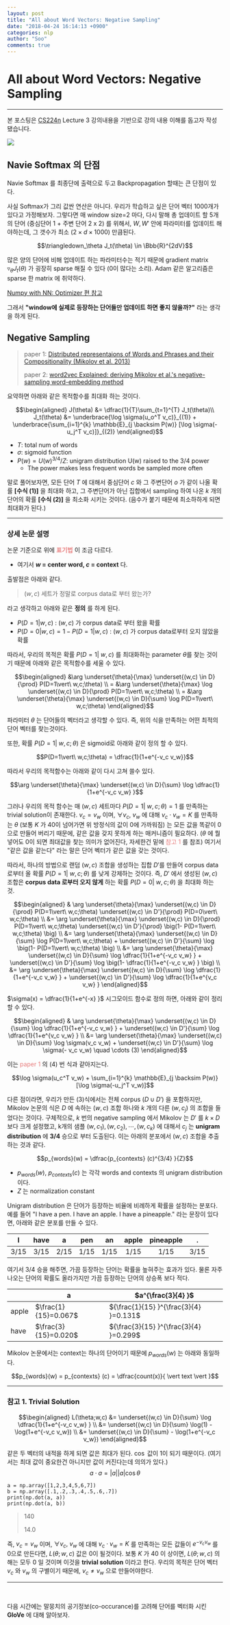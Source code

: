 ```yaml
---
layout: post
title: "All about Word Vectors: Negative Sampling"
date: "2018-04-24 16:14:13 +0900"
categories: nlp
author: "Soo"
comments: true
---
```

# All about Word Vectors: Negative Sampling

---
본 포스팅은 [CS224n](http://web.stanford.edu/class/cs224n/) Lecture 3 강의내용을 기반으로 강의 내용 이해를 돕고자 작성 됐습니다.

<img src="/assets/ML/nlp/L2_model_train.png">

## Navie Softmax 의 단점

Navie Softmax 를 최종단에 출력으로 두고 Backpropagation 할때는 큰 단점이 있다.

사실 Softmax가 그리 값싼 연산은 아니다. 우리가 학습하고 싶은 단어 벡터 1000개가 있다고 가정해보자. 그렇다면 매 window size=2 마다, 다시 말해 총 업데이트 할 5개의 단어 (중심단어 1 + 주변 단어 2 x 2) 를 위해서, $W, W'$ 안에 파라미터를 업데이트 해야하는데, 그 갯수가 최소 $(2 \times d \times 1000)$ 만큼된다.

$$\triangledown_\theta J_t(\theta) \in \Bbb{R}^{2dV}$$

많은 양의 단어에 비해 업데이트 하는 파라미터수는 적기 때문에 gradient matrix $\triangledown_\theta J_t(\theta)$ 가 굉장히 sparse 해질 수 있다 (0이 많다는 소리). Adam 같은 알고리즘은 sparse 한 matrix 에 취약하다.

[Numpy with NN: Optimizer 편 참고](https://simonjisu.github.io/deeplearning/2018/01/13/numpywithnn_5.html)

그래서 **"window에 실제로 등장하는 단어들만 업데이트 하면 좋지 않을까?"** 라는 생각을 하게 된다.

## Negative Sampling

> paper 1: [Distributed representaions of Words and Phrases and their Compositionality (Mikolov et al. 2013)](https://arxiv.org/abs/1310.4546)
>
> paper 2: [word2vec Explained: deriving Mikolov et al.'s negative-sampling word-embedding method](https://arxiv.org/abs/1402.3722)

요약하면 아래와 같은 목적함수를 최대화 하는 것이다.

$$\begin{aligned}
J(\theta) &= \dfrac{1}{T}\sum_{t=1}^{T} J_t(\theta)\\
J_t(\theta) &= \underbrace{\log \sigma(u_o^T v_c)}_{(1)} + \underbrace{\sum_{i=1}^{k} \mathbb{E}_{j \backsim P(w)} [\log \sigma(-u_j^T v_c)]}_{(2)}
\end{aligned}$$

* $T$: total num of words
* $\sigma$: sigmoid function
* $P(w) = {U(w)^{3/4}} / {Z}$: unigram distribution U(w) raised to the 3/4 power
    * The power makes less frequent words be sampled more often

말로 풀어보자면, 모든 단어 $T$ 에 대해서 중심단어 $c$ 와 그 주변단어 $o$ 가 같이 나올 확률 **[수식 (1)]** 을 최대화 하고, 그 주변단어가 아닌 집합에서 sampling 하여 나온 $k$ 개의 단어의 확률 **[수식 (2)]** 을 최소화 시키는 것이다. (음수가 붙기 때문에 최소하하게 되면 최대화가 된다.)

---

### 상세 논문 설명

논문 기준으로 위에 **<span style="color: #e87d7d">표기법</span>** 이 조금 다르다.
* 여기서 **$w$ = center word, $c$ = context** 다.

출발점은 아래와 같다.

> $(w, c)$ 세트가 정말로 corpus data로 부터 왔는가?

라고 생각하고 아래와 같은 **정의** 를 하게 된다.

* $P(D = 1 \vert w, c)$ : $(w, c)$ 가 corpus data로 부터 왔을 확률
* $P(D = 0 \vert w, c) = 1 - P(D = 1 \vert w, c)$ : $(w, c)$ 가 corpus data로부터 오지 않았을 확률

따라서, 우리의 목적은 확률 $P(D = 1\vert\ w, c)$ 를 최대화하는 parameter $\theta$를 찾는 것이기 때문에 아래와 같은 목적함수를 세울 수 있다.

$$\begin{aligned} &\arg \underset{\theta}{\max} \underset{(w,c) \in D}{\prod} P(D=1\vert\ w,c;\theta) \\
= &\arg \underset{\theta}{\max} \log \underset{(w,c) \in D}{\prod} P(D=1\vert\ w,c;\theta) \\
= &\arg \underset{\theta}{\max} \underset{(w,c) \in D}{\sum} \log P(D=1\vert\ w,c;\theta)
\end{aligned}$$

파라미터 $\theta$ 는 단어들의 벡터라고 생각할 수 있다. 즉, 위의 식을 만족하는 어떤 최적의 단어 벡터를 찾는것이다.

또한, 확률 $P(D=1\vert\ w,c;\theta)$ 은 sigmoid로 아래와 같이 정의 할 수 있다.

$$P(D=1\vert\ w,c;\theta) = \dfrac{1}{1+e^{-v_c v_w}}$$

따라서 우리의 목적함수는 아래와 같이 다시 고쳐 쓸수 있다.

$$\arg \underset{\theta}{\max} \underset{(w,c) \in D}{\sum} \log \dfrac{1}{1+e^{-v_c v_w} }$$

그러나 우리의 목적 함수는 매 $(w, c)$ 세트마다 $P(D=1\vert\ w,c;\theta)=1$ 를 만족하는 trivial solution이 존재한다. $v_c = v_w$ 이며, $\forall v_c,\ v_w$ 에 대해 $v_c \cdot v_w = K$ 를 만족하는 $\theta$ (보통 $K$ 가 40이 넘어가면 위 방정식의 값이 0에 가까워짐) 는 모든 값을 똑같이 0으로 만들어 버리기 때문에, 같은 값을 갖지 못하게 하는 매커니즘이 필요하다. ($\theta$ 에 뭘 넣어도 0이 되면 최대값을 찾는 의미가 없어진다, 자세한건 밑에 <span style="color: #e87d7d">참고 1</span> 를 참조) 여기서 "같은 값을 같는다" 라는 말은 단어 벡터가 같은 값을 갖는 것이다.

따라서, 하나의 방법으로 랜덤 $(w, c)$ 조합을 생성하는 집합 $D'$를 만들어 corpus data 로부터 올 확률 $P(D=1\vert \ w,c;\theta)$ 를 낮게 강제하는 것이다. 즉, $D'$ 에서 생성된 $(w, c)$ 조합은 **corpus data 로부터 오지 않게** 하는 확률 $P(D=0\vert\ w,c;\theta)$ 을 최대화 하는 것.

$$\begin{aligned}
& \arg \underset{\theta}{\max} \underset{(w,c) \in D}{\prod} P(D=1\vert\ w,c;\theta) \underset{(w,c) \in D'}{\prod} P(D=0\vert\ w,c;\theta) \\
&= \arg \underset{\theta}{\max} \underset{(w,c) \in D}{\prod} P(D=1\vert\ w,c;\theta) \underset{(w,c) \in D'}{\prod} \big(1- P(D=1\vert\ w,c;\theta) \big) \\
&= \arg \underset{\theta}{\max} \underset{(w,c) \in D}{\sum} \log P(D=1\vert\ w,c;\theta) + \underset{(w,c) \in D'}{\sum} \log \big(1- P(D=1\vert\ w,c;\theta) \big) \\
&= \arg \underset{\theta}{\max} \underset{(w,c) \in D}{\sum} \log \dfrac{1}{1+e^{-v_c v_w} } + \underset{(w,c) \in D'}{\sum} \log \big(1- \dfrac{1}{1+e^{-v_c v_w} } \big) \\
&= \arg \underset{\theta}{\max} \underset{(w,c) \in D}{\sum} \log \dfrac{1}{1+e^{-v_c v_w} } + \underset{(w,c) \in D'}{\sum} \log \dfrac{1}{1+e^{v_c v_w} }
\end{aligned}$$

$\sigma(x) = \dfrac{1}{1+e^{-x} }$ 시그모이드 함수로 정의 하면, 아래와 같이 정리 할 수 있다.

$$\begin{aligned}
& \arg \underset{\theta}{\max} \underset{(w,c) \in D}{\sum} \log \dfrac{1}{1+e^{-v_c v_w} } + \underset{(w,c) \in D'}{\sum} \log \dfrac{1}{1+e^{v_c v_w} } \\
&= \arg \underset{\theta}{\max} \underset{(w,c) \in D}{\sum} \log \sigma(v_c v_w) + \underset{(w,c) \in D'}{\sum} \log \sigma(- v_c v_w) \quad \cdots (3)
\end{aligned}$$

이는 <span style="color: #e87d7d">paper 1</span> 의 (4) 번 식과 같아지는다.

$$\log \sigma(u_c^T v_w) + \sum_{i=1}^{k} \mathbb{E}_{j \backsim P(w)} [\log \sigma(-u_j^T v_w)]$$

다른 점이라면, 우리가 만든 (3)식에서는 전체 corpus ($D \cup D'$) 을 포함하지만, Mikolov 논문의 식은 $D$ 에 속하는 $(w, c)$ 조합 하나와 $k$ 개의 다른 $(w, c_j)$ 의 조합을 들었다는 것이다. 구체적으로, $k$ 번의 negative sampling 에서 Mikolov 는 $D'$ 를 $k \times D$ 보다 크게 설정했고, k개의 샘플 $(w, c_1), (w, c_2), \cdots, (w, c_k)$ 에 대해서 $c_j$ 는 **unigram distribution** 에 **3/4** 승으로 부터 도출된다. 이는 아래의 분포에서 $(w, c)$ 조합을 추출 하는 것과 같다.

$$p_{words}(w) = \dfrac{p_{contexts} (c)^{3/4} }{Z}$$

* $p_{words}(w)$, $p_{contexts} (c)$ 는 각각 words and contexts 의 unigram distribution 이다.
* $Z$ 는 normalization constant

Unigram distribution 은 단어가 등장하는 비율에 비례하게 확률을 설정하는 분포다. 예를 들어 "I have a pen. I have an apple. I have a pineapple." 라는 문장이 있다면, 아래와 같은 분포를 만들 수 있다.

|I|have|a|pen|an|apple|pineapple|.|
|:-:|:-:|:-:|:-:|:-:|:-:|:-:|:-:|
|3/15|3/15|2/15|1/15|1/15|1/15|1/15|3/15|

여기서 3/4 승을 해주면, 가끔 등장하는 단어는 확률을 높혀주는 효과가 있다. 물론 자주 나오는 단어의 확률도 올라가지만 가끔 등장하는 단어의 상승폭 보다 적다.

| | a | $a^{\frac{3}{4} }$|
|-|-|-|
| apple |$\frac{1}{15}=0.067$   | ${\frac{1}{15} }^{\frac{3}{4} }=0.131$  |
| have  |$\frac{3}{15}=0.020$   | ${\frac{3}{15} }^{\frac{3}{4} }=0.299$   |

Mikolov 논문에서는 context는 하나의 단어이기 때문에 $p_{words}(w)$ 는 아래와 동일하다.

$$p_{words}(w) = p_{contexts} (c) = \dfrac{count(x)}{ \vert text \vert }$$

---

### 참고 1. Trivial Solution

$$\begin{aligned} L(\theta;w,c) &= \underset{(w,c) \in D}{\sum} \log \dfrac{1}{1+e^{-v_c v_w} } \\
&= \underset{(w,c) \in D}{\sum} \log(1) - \log(1+e^{-v_c v_w}) \\
&= \underset{(w,c) \in D}{\sum} - \log(1+e^{-v_c v_w})
\end{aligned}$$

같은 두 벡터의 내적을 하게 되면 값은 최대가 된다. $\cos$ 값이 1이 되기 때문이다. (여기서는 최대 값이 중요한건 아니지만 값이 커진다는데 의의가 있다.)
$$a\cdot a=\vert a \vert \vert a \vert \cos \theta $$

```
a = np.array([1,2,3,4,5,6,7])
b = np.array([.1,.2,.3,.4,.5,.6,.7])
print(np.dot(a, a))
print(np.dot(a, b))
```
> 140
>
> 14.0

즉, $v_c = v_w$ 이며, $\forall v_c,\ v_w$ 에 대해 $v_c \cdot v_w = K$ 를 만족하는 모든 값들이 $e^{-v_c v_w}$ 를 0으로 만든다면, $L(\theta; w, c)$ 값은 0이 될것이다. 보통 $K$ 가 40 이 상이면, $L(\theta;w,c)$ 의 해는 모두 0 일 것이며 이것을 **trivial solution** 이라고 한다. 우리의 목적은 단어 벡터 $v_c$ 와 $v_w$ 의 구별이기 때문에, $v_c \not = v_w$ 으로 만들어야한다.

---

<br>

다음 시간에는 말뭉치의 공기정보(co-occurance)를 고려해 단어를 벡터화 시킨 **GloVe** 에 대해 알아보자.
